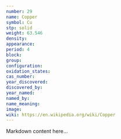 ```yaml
---
number: 29
name: Copper
symbol: Cu
stp: solid
weight: 63.546
density:
appearance:
period: 4
block:
group:
configuration:
oxidation_states:
cas_number:
year_discovered:
discovered_by:
year_named:
named_by:
name_meaning:
image:
wiki: https://en.wikipedia.org/wiki/Copper
---
```


Markdown content here...
